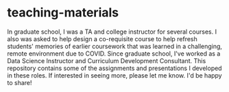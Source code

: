 # teaching-materials

In graduate school, I was a TA and college instructor for several courses. I also was asked to help design a co-requisite course to help refresh students' memories of earlier coursework that was learned in a challenging, remote environment due to COVID. Since graduate school, I've worked as a Data Science Instructor and Curriculum Development Consultant. This repository contains some of the assignments and presentations I developed in these roles. If interested in seeing more, please let me know. I'd be happy to share!
